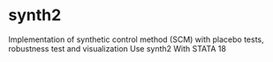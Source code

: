 # synth2
Implementation of synthetic control method (SCM) with placebo tests, robustness test and visualization Use synth2 With STATA 18
